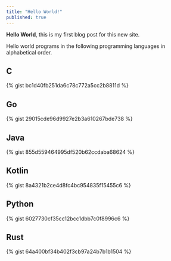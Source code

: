```yaml
---
title: "Hello World!"
published: true
---
```


**Hello World**, this is my first blog post for this new site.

Hello world programs in the following programming languages in alphabetical order.

## C
{% gist bc1d40fb251da6c78c772a5cc2b8811d %}

## Go
{% gist 29015cde96d9927e2b3a610267bde738 %}

## Java
{% gist 855d559464995df520b62ccdaba68624 %}

## Kotlin
{% gist 8a4321b2ce4d8fc4bc954835f15455c6 %}

## Python
{% gist 6027730cf35cc12bcc1dbb7c0f8996c6 %}

## Rust
{% gist 64a400bf34b402f3cb97a24b7b1b1504 %}
